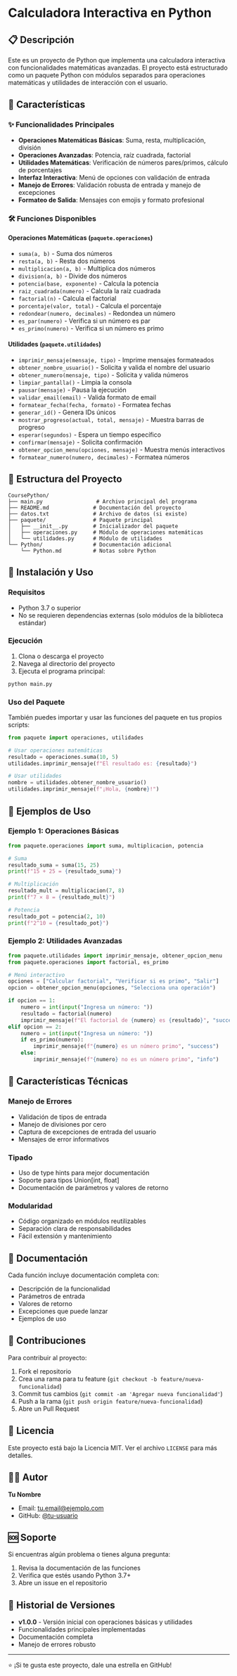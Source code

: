# Calculadora Interactiva en Python

## 📋 Descripción

Este es un proyecto de Python que implementa una calculadora interactiva con funcionalidades matemáticas avanzadas. El proyecto está estructurado como un paquete Python con módulos separados para operaciones matemáticas y utilidades de interacción con el usuario.

## 🚀 Características

### ✨ Funcionalidades Principales
- **Operaciones Matemáticas Básicas**: Suma, resta, multiplicación, división
- **Operaciones Avanzadas**: Potencia, raíz cuadrada, factorial
- **Utilidades Matemáticas**: Verificación de números pares/primos, cálculo de porcentajes
- **Interfaz Interactiva**: Menú de opciones con validación de entrada
- **Manejo de Errores**: Validación robusta de entrada y manejo de excepciones
- **Formateo de Salida**: Mensajes con emojis y formato profesional

### 🛠️ Funciones Disponibles

#### Operaciones Matemáticas (`paquete.operaciones`)
- `suma(a, b)` - Suma dos números
- `resta(a, b)` - Resta dos números
- `multiplicacion(a, b)` - Multiplica dos números
- `division(a, b)` - Divide dos números
- `potencia(base, exponente)` - Calcula la potencia
- `raiz_cuadrada(numero)` - Calcula la raíz cuadrada
- `factorial(n)` - Calcula el factorial
- `porcentaje(valor, total)` - Calcula el porcentaje
- `redondear(numero, decimales)` - Redondea un número
- `es_par(numero)` - Verifica si un número es par
- `es_primo(numero)` - Verifica si un número es primo

#### Utilidades (`paquete.utilidades`)
- `imprimir_mensaje(mensaje, tipo)` - Imprime mensajes formateados
- `obtener_nombre_usuario()` - Solicita y valida el nombre del usuario
- `obtener_numero(mensaje, tipo)` - Solicita y valida números
- `limpiar_pantalla()` - Limpia la consola
- `pausar(mensaje)` - Pausa la ejecución
- `validar_email(email)` - Valida formato de email
- `formatear_fecha(fecha, formato)` - Formatea fechas
- `generar_id()` - Genera IDs únicos
- `mostrar_progreso(actual, total, mensaje)` - Muestra barras de progreso
- `esperar(segundos)` - Espera un tiempo específico
- `confirmar(mensaje)` - Solicita confirmación
- `obtener_opcion_menu(opciones, mensaje)` - Muestra menús interactivos
- `formatear_numero(numero, decimales)` - Formatea números

## 📁 Estructura del Proyecto

```
CoursePython/
├── main.py                 # Archivo principal del programa
├── README.md              # Documentación del proyecto
├── datos.txt              # Archivo de datos (si existe)
├── paquete/               # Paquete principal
│   ├── __init__.py        # Inicializador del paquete
│   ├── operaciones.py     # Módulo de operaciones matemáticas
│   └── utilidades.py      # Módulo de utilidades
└── Python/                # Documentación adicional
    └── Python.md          # Notas sobre Python
```

## 🚀 Instalación y Uso

### Requisitos
- Python 3.7 o superior
- No se requieren dependencias externas (solo módulos de la biblioteca estándar)

### Ejecución
1. Clona o descarga el proyecto
2. Navega al directorio del proyecto
3. Ejecuta el programa principal:

```bash
python main.py
```

### Uso del Paquete
También puedes importar y usar las funciones del paquete en tus propios scripts:

```python
from paquete import operaciones, utilidades

# Usar operaciones matemáticas
resultado = operaciones.suma(10, 5)
utilidades.imprimir_mensaje(f"El resultado es: {resultado}")

# Usar utilidades
nombre = utilidades.obtener_nombre_usuario()
utilidades.imprimir_mensaje(f"¡Hola, {nombre}!")
```

## 🎯 Ejemplos de Uso

### Ejemplo 1: Operaciones Básicas
```python
from paquete.operaciones import suma, multiplicacion, potencia

# Suma
resultado_suma = suma(15, 25)
print(f"15 + 25 = {resultado_suma}")

# Multiplicación
resultado_mult = multiplicacion(7, 8)
print(f"7 × 8 = {resultado_mult}")

# Potencia
resultado_pot = potencia(2, 10)
print(f"2^10 = {resultado_pot}")
```

### Ejemplo 2: Utilidades Avanzadas
```python
from paquete.utilidades import imprimir_mensaje, obtener_opcion_menu
from paquete.operaciones import factorial, es_primo

# Menú interactivo
opciones = ["Calcular factorial", "Verificar si es primo", "Salir"]
opcion = obtener_opcion_menu(opciones, "Selecciona una operación")

if opcion == 1:
    numero = int(input("Ingresa un número: "))
    resultado = factorial(numero)
    imprimir_mensaje(f"El factorial de {numero} es {resultado}", "success")
elif opcion == 2:
    numero = int(input("Ingresa un número: "))
    if es_primo(numero):
        imprimir_mensaje(f"{numero} es un número primo", "success")
    else:
        imprimir_mensaje(f"{numero} no es un número primo", "info")
```

## 🔧 Características Técnicas

### Manejo de Errores
- Validación de tipos de entrada
- Manejo de divisiones por cero
- Captura de excepciones de entrada del usuario
- Mensajes de error informativos

### Tipado
- Uso de type hints para mejor documentación
- Soporte para tipos Union[int, float]
- Documentación de parámetros y valores de retorno

### Modularidad
- Código organizado en módulos reutilizables
- Separación clara de responsabilidades
- Fácil extensión y mantenimiento

## 📝 Documentación

Cada función incluye documentación completa con:
- Descripción de la funcionalidad
- Parámetros de entrada
- Valores de retorno
- Excepciones que puede lanzar
- Ejemplos de uso

## 🤝 Contribuciones

Para contribuir al proyecto:

1. Fork el repositorio
2. Crea una rama para tu feature (`git checkout -b feature/nueva-funcionalidad`)
3. Commit tus cambios (`git commit -am 'Agregar nueva funcionalidad'`)
4. Push a la rama (`git push origin feature/nueva-funcionalidad`)
5. Abre un Pull Request

## 📄 Licencia

Este proyecto está bajo la Licencia MIT. Ver el archivo `LICENSE` para más detalles.

## 👨‍💻 Autor

**Tu Nombre**
- Email: tu.email@ejemplo.com
- GitHub: [@tu-usuario](https://github.com/tu-usuario)

## 🆘 Soporte

Si encuentras algún problema o tienes alguna pregunta:

1. Revisa la documentación de las funciones
2. Verifica que estés usando Python 3.7+
3. Abre un issue en el repositorio

## 🔄 Historial de Versiones

- **v1.0.0** - Versión inicial con operaciones básicas y utilidades
- Funcionalidades principales implementadas
- Documentación completa
- Manejo de errores robusto

---

⭐ ¡Si te gusta este proyecto, dale una estrella en GitHub!
